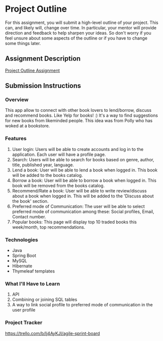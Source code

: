 # Project Outline
For this assignment, you will submit a high-level outline of your project. This can, and likely will, change over time. In particular, your mentor will provide direction and feedback to help sharpen your ideas. So don't worry if you feel unsure about some aspects of the outline or if you have to change some things later.

## Assignment Description
[Project Outline Assignment](https://education.launchcode.org/liftoff/modules/assignments/project-outline)

## Submission Instructions

### Overview
This app allow to connect with other book lovers to lend/borrow, discuss and recommend books. Like Yelp for books! :) 
It's a way to find suggestions for new books from likeminded people. This idea was from Polly who has woked at a bookstore.

### Features
1. User login: Users will be able to create accounts and log in to the application. Each user will have a profile page.
2. Search: Users will be able to search for books based on genre, author, title, published year, language.
3. Lend a book: User will be able to lend a book when logged in. This book will be added to the books catalog.
4. Borrow a book: User will be able to borrow a book when logged in. This book will be removed from the books catalog.
5. Recommend/Rate a book: User will be able to write review/discuss about a book when logged in. This will be added to the 'Discuss about the book' section.
6. Preferred mode of Communication: The user will be able to select preferred mode of communication among these: Social profiles, Email, Contact number.
7. Popular books: This page will display top 10 traded books this week/month, top recommendations.

### Technologies
* Java
* Spring Boot
* MySQL
* Hibernate
* Thymeleaf templates

### What I'll Have to Learn
1. API
2. Combining or joining SQL tables
3. A way to link social profile to preferred mode of communication in the user profile

### Project Tracker
https://trello.com/b/lj4AyKJI/agile-sprint-board
